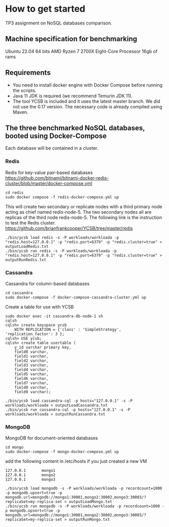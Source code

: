 # How to get started

TP3 assignment on NoSQL databases comparison.

## Machine specification for benchmarking

Ubuntu 22.04 64 bits
AMD Ryzen 7 2700X Eight-Core Processor
16gb of rams

## Requirements

- You need to install docker engine with Docker Compose before running the scripts.
- Java 11 JDK is required (we recommend Temurin JDK 11).
- The tool YCSB is included and it uses the latest master branch. We did not use the 0.17 version. The necessary code is already compiled using Maven.

## The three benchmarked NoSQL databases, booted using Docker-Compose

Each database will be contained in a cluster.

### Redis

Redis for key-value pair-based databases
https://github.com/bitnami/bitnami-docker-redis-cluster/blob/master/docker-compose.yml

```
cd redis
sudo docker compose -f redis-docker-compose.yml up
```

This will create two secondary or replicate nodes with a third primary node acting as chief named redis-node-5.
The two secondary nodes all are replicas of the third node redis-node-5. The following link is the instruction to test the Redis cluster.
https://github.com/brianfrankcooper/YCSB/tree/master/redis

```
./bin/ycsb load redis -s -P workloads/workloada -p "redis.host=127.0.0.1" -p "redis.port=6379" -p "redis.cluster=true" > outputLoadRedis.txt
./bin/ycsb run redis -s -P workloads/workloada -p "redis.host=127.0.0.1" -p "redis.port=6379" -p "redis.cluster=true" > outputRunRedis.txt
```

### Cassandra

Cassandra for column-based databases
```
cd cassandra
sudo docker-compose -f docker-compose-cassandra-cluster.yml up
```

Create a table for use with YCSB
```
sudo docker exec -it cassandra-db-node-1 sh
cqlsh
cqlsh> create keyspace ycsb
    WITH REPLICATION = {'class' : 'SimpleStrategy', 'replication_factor': 3 };
cqlsh> USE ycsb;
cqlsh> create table usertable (
    y_id varchar primary key,
    field0 varchar,
    field1 varchar,
    field2 varchar,
    field3 varchar,
    field4 varchar,
    field5 varchar,
    field6 varchar,
    field7 varchar,
    field8 varchar,
    field9 varchar);
```


```
./bin/ycsb load cassandra-cql -p hosts="127.0.0.1" -s -P workloads/workloada > outputLoadCassandra.txt
./bin/ycsb run cassandra-cql -p hosts="127.0.0.1" -s -P workloads/workloada > outputRunCassandra.txt
```



### MongoDB

MongoDB for document-oriented databases
```
cd mongo
sudo docker-compose -f mongo-docker-compose.yml up
```

add the following content in /etc/hosts if you just created a new VM

```
127.0.0.1       mongo1
127.0.0.1       mongo2
127.0.0.1       mongo3
```

```
./bin/ycsb load mongodb -s -P workloads/workloada -p recordcount=1000 -p mongodb.upsert=true -p mongodb.url=mongodb://mongo1:30001,mongo2:30002,mongo3:30003/?replicaSet=my-replica-set > outputLoadMongo.txt
./bin/ycsb run mongodb -s -P workloads/workloada -p recordcount=1000 -p mongodb.upsert=true -p mongodb.url=mongodb://mongo1:30001,mongo2:30002,mongo3:30003/?replicaSet=my-replica-set > outputRunMongo.txt
```

